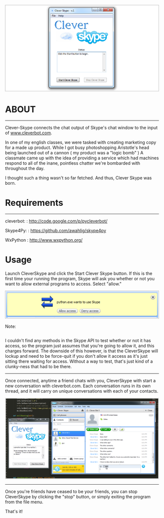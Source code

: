 <p align="center">
	<img src="https://github.com/Audionautics/Clever-Skype/raw/master/doc_images/Clever_skype.PNG?raw=true")/>
</p>

ABOUT
=====
----------------------------
Clever-Skype connects the chat output of Skype's chat window to the input of www.cleverbot.com.

In one of my english classes, we were tasked with creating marketing copy for a made up product. 
While I got busy photoshopping Aristotle's head being launched out of a cannon ( my product was a 
"logic bomb" ) A classmate came up with the idea of providing a service which had machines respond 
to all of the inane, pointless chatter we're bombarded with throughout the day. 

I thought such a thing wasn't so far fetched. And thus, Clever Skype was born. 


Requirements
============
---------------------------------
cleverbot:
: http://code.google.com/p/pycleverbot/ 

Skype4Py:
: https://github.com/awahlig/skype4py

WxPython
: http://www.wxpython.org/

Usage
=====

Launch CleverSkype and click the Start Clever Skype button. If this is the first time your running the program, 
Skype will ask you whether or not you want to allow external programs to access. Select "allow."

<p align="center">
	<img src="https://github.com/Audionautics/Clever-Skype/raw/master/doc_images/allow_connection.png?raw=true")/>
</p>

Note:
##
I couldn't find any methods in the Skype API to test whether or not it has access, so the program just assumes that you're going to allow it, and this charges forward. The downside of this however, is that the CleverSkype will lockup and need to be force-quit if you don't allow it access as it's just sitting there waiting for access. Without a way to test, that's just kind of a clunky-ness that had to be there. 

----------------------------------------

Once connected, anytime a friend chats with you, CleverSkype with start a new conversation with cleverbot.com. Each conversation runs in its own thread, and it will carry on unique conversations with each of your contacts. 

<p align="center">
	<img src="https://github.com/Audionautics/Clever-Skype/raw/master/doc_images/skype_w_cs.PNG?raw=true")/>
</p>

---------------------------------------------

Once you're friends have ceased to be your friends, you can stop CleverSkype by clicking the "stop" button, or simply exiting the program from the file menu. 

That's it! 














